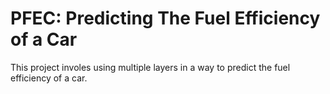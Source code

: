 # PFEC: Predicting The Fuel Efficiency of a Car 
This project involes using multiple layers in a way to predict the fuel efficiency of a car.